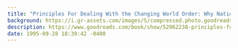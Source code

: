 ```yaml
---
title: "Principles For Dealing With the Changing World Order: Why Nations Succeed and Fail"
background: https://i.gr-assets.com/images/S/compressed.photo.goodreads.com/books/1630251271l/52962238._SY75_.jpg
description: https://www.goodreads.com/book/show/52962238-principles-for-dealing-with-the-changing-world-order
date: 1995-09-28 18:39:42 -0400
---
```

